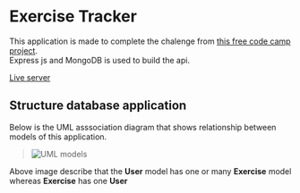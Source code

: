 # Exercise Tracker

This application is made to complete the chalenge from [this free code camp project](https://www.freecodecamp.org/learn/apis-and-microservices/apis-and-microservices-projects/exercise-tracker).  
Express js and MongoDB is used to build the api.

[Live server](https://dashboard.heroku.com/apps/ancient-harbor-69699)

## Structure database application

Below is the UML asssociation diagram that shows relationship between models of this application.

> ![UML models](../picture/2021-03-17_14-01.png)

Above image describe that the **User** model has one or many **Exercise** model whereas **Exercise** has one **User**
